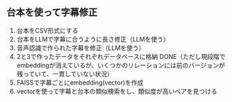 ## 台本を使って字幕修正

1. 台本をCSV形式にする
2. 台本をLLMで字幕に合うように長さ修正（LLMを使う）
3. 音声認識で作られた字幕を修正（LLMを使う）
5. 2と3で作ったデータをそれぞれデータベースに格納
    DONE（ただし現段階でembeddingが消えているが、いくつかのリレーションには前のバージョンが残っていて、一貫していない状況）
7. FAISSで字幕ごとにembedding(vector)を作成
8. vectorを使って字幕と台本の類似検索をし、類似度が高いペアを見つける